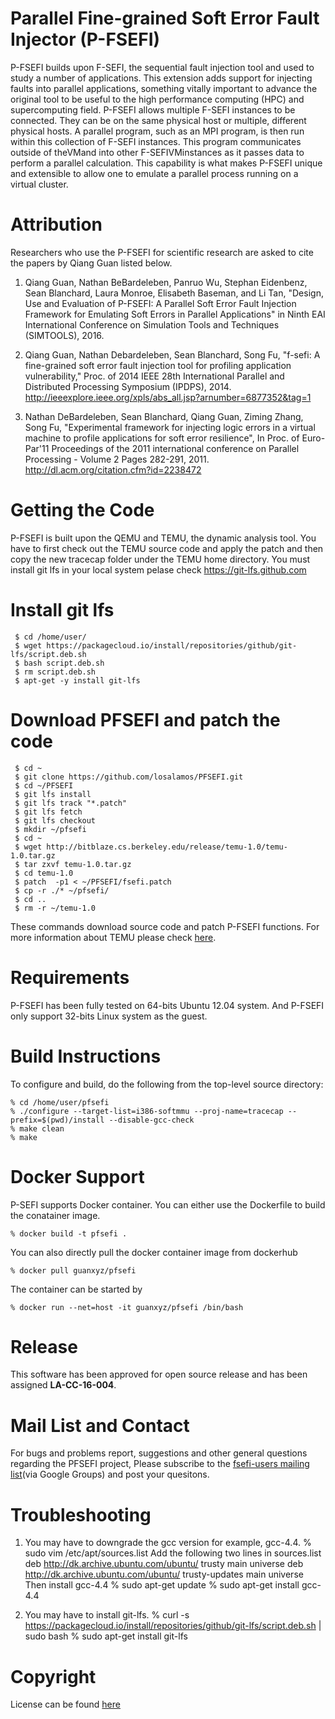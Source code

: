 # Parallel Fine-grained Soft Error Fault Injector (P-FSEFI)

P-FSEFI builds upon F-SEFI, the sequential fault injection tool and used to study a number of applications. This extension adds support for injecting faults into parallel applications, something vitally important to advance
the original tool to be useful to the high performance computing
(HPC) and supercomputing field. P-FSEFI allows
multiple F-SEFI instances to be connected. They can be on the
same physical host or multiple, different physical hosts. A parallel
program, such as an MPI program, is then run within this collection
of F-SEFI instances. This program communicates outside of
theVMand into other F-SEFIVMinstances as it passes data to perform
a parallel calculation. This capability is what makes P-FSEFI unique and extensible to allow one to emulate a parallel process
running on a virtual cluster. 

# Attribution

Researchers who use the P-FSEFI for scientific research are asked to cite
the papers by Qiang Guan listed below.

1. Qiang Guan, Nathan BeBardeleben, Panruo Wu, Stephan Eidenbenz,
Sean Blanchard, Laura Monroe, Elisabeth Baseman, and Li Tan, "Design, Use and Evaluation of P-FSEFI: A Parallel Soft
Error Fault Injection Framework for Emulating Soft Errors
in Parallel Applications" in Ninth EAI International Conference on Simulation Tools and Techniques (SIMTOOLS), 2016.

2. Qiang Guan, Nathan Debardeleben, Sean Blanchard, Song Fu, "f-sefi: A fine-grained soft error fault injection tool for profiling application vulnerability," Proc. of 2014 IEEE 28th International Parallel and Distributed Processing Symposium (IPDPS), 2014.
http://ieeexplore.ieee.org/xpls/abs_all.jsp?arnumber=6877352&tag=1

3. Nathan DeBardeleben, Sean Blanchard, Qiang Guan, Ziming Zhang, Song Fu, "Experimental framework for injecting logic errors in a virtual machine to profile applications for soft error resilience", In Proc. of Euro-Par'11 Proceedings of the 2011 international conference on Parallel Processing - Volume 2
Pages 282-291, 2011.
http://dl.acm.org/citation.cfm?id=2238472


# Getting the Code

P-FSEFI is built upon the QEMU and TEMU, the dynamic analysis tool. You have to first check out the TEMU source code and apply the patch and then copy the new tracecap folder under the TEMU home directory. You must install git lfs in your local system pelase check https://git-lfs.github.com 

# Install git lfs
     $ cd /home/user/
     $ wget https://packagecloud.io/install/repositories/github/git-lfs/script.deb.sh
     $ bash script.deb.sh
     $ rm script.deb.sh
     $ apt-get -y install git-lfs

# Download PFSEFI and patch the code
     $ cd ~    
     $ git clone https://github.com/losalamos/PFSEFI.git
     $ cd ~/PFSEFI
     $ git lfs install
     $ git lfs track "*.patch"
     $ git lfs fetch
     $ git lfs checkout
     $ mkdir ~/pfsefi
     $ cd ~
     $ wget http://bitblaze.cs.berkeley.edu/release/temu-1.0/temu-1.0.tar.gz
     $ tar zxvf temu-1.0.tar.gz
     $ cd temu-1.0
     $ patch  -p1 < ~/PFSEFI/fsefi.patch
     $ cp -r ./* ~/pfsefi/
     $ cd ..
     $ rm -r ~/temu-1.0

These commands download source code and patch P-FSEFI functions. For more information about TEMU please check 
[here](http://bitblaze.cs.berkeley.edu/temu.html).

# Requirements

P-FSEFI has been fully tested on 64-bits Ubuntu 12.04 system. And P-FSEFI only support 32-bits Linux system as the guest.

# Build Instructions

To configure and build, do the following from the top-level source directory:
  
    % cd /home/user/pfsefi
    % ./configure --target-list=i386-softmmu --proj-name=tracecap --prefix=$(pwd)/install --disable-gcc-check 
    % make clean 
    % make 

# Docker Support

P-SEFI supports Docker container. You can either use the Dockerfile to build the conatainer image.

    % docker build -t pfsefi .
    
You can also directly pull the docker container image from dockerhub

    % docker pull guanxyz/pfsefi
    
The container can be started by 

    % docker run --net=host -it guanxyz/pfsefi /bin/bash

# Release

This software has been approved for open source release and has been assigned **LA-CC-16-004**.

# Mail List and Contact

For bugs and problems report, suggestions and other general questions regarding the PFSEFI project, Please subscribe to the [fsefi-users mailing list](https://groups.google.com/forum/#!forum/fsefi-user-discussion)(via Google Groups) and post your quesitons. 

# Troubleshooting

1. You may have to downgrade the gcc version for example, gcc-4.4.
     % sudo vim  /etc/apt/sources.list
   Add the following two lines in sources.list
     deb http://dk.archive.ubuntu.com/ubuntu/ trusty main universe
     deb http://dk.archive.ubuntu.com/ubuntu/ trusty-updates main universe
   Then install gcc-4.4
     % sudo apt-get update
     % sudo apt-get install gcc-4.4
     
2. You may have to install git-lfs.
     % curl -s https://packagecloud.io/install/repositories/github/git-lfs/script.deb.sh | sudo bash
     % sudo apt-get install git-lfs


# Copyright
License can be found [here](https://github.com/losalamos/PFSEFI/blob/master/LICENSE)
